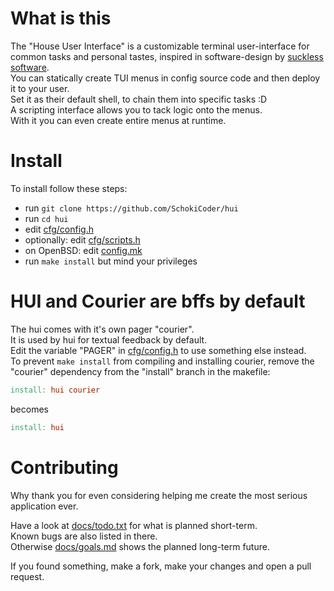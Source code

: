 # What is this

The "House User Interface" is a customizable terminal user-interface for common
tasks and personal tastes, inspired in software-design by
[suckless software](http://suckless.org).  
You can statically create TUI menus in config source code and then deploy it to
your user.  
Set it as their default shell, to chain them into specific tasks :D  
A scripting interface allows you to tack logic onto the menus.  
With it you can even create entire menus at runtime.  

# Install

To install follow these steps:

- run `git clone https://github.com/SchokiCoder/hui`
- run `cd hui`
- edit [cfg/config.h](https://github.com/SchokiCoder/hui/blob/main/cfg/config.h)
- optionally: edit
  [cfg/scripts.h](https://github.com/SchokiCoder/hui/blob/main/cfg/scripts.h)
- on OpenBSD: edit
  [config.mk](https://github.com/SchokiCoder/hui/blob/main/config.mk)
- run `make install` but mind your privileges

# HUI and Courier are bffs by default

The hui comes with it's own pager "courier".  
It is used by hui for textual feedback by default.  
Edit the variable "PAGER" in
[cfg/config.h](https://github.com/SchokiCoder/hui/blob/main/cfg/config.h) to use
something else instead.  
To prevent `make install` from compiling and installing courier, remove the
"courier" dependency from the "install" branch in the makefile:  

```Makefile
install: hui courier
```

becomes  

```Makefile
install: hui
```

# Contributing

Why thank you for even considering helping me create the most serious
application ever.  
  
Have a look at
[docs/todo.txt](https://github.com/SchokiCoder/hui/blob/main/docs/todo.txt) for
what is planned short-term.  
Known bugs are also listed in there.  
Otherwise
[docs/goals.md](https://github.com/SchokiCoder/hui/blob/main/docs/goals.md)
shows the planned long-term future.  
  
If you found something, make a fork, make your changes and open a pull request.  
